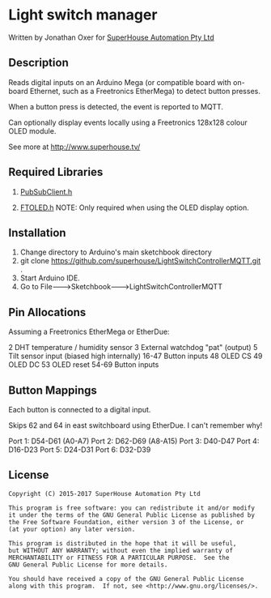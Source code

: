 # Light switch manager

Written by Jonathan Oxer for [SuperHouse Automation Pty Ltd](http://www.superhouse.tv/)  

## Description

Reads digital inputs on an Arduino Mega (or compatible board with on-board
Ethernet, such as a Freetronics EtherMega) to detect button presses.

When a button press is detected, the event is reported to MQTT.

Can optionally display events locally using a Freetronics 128x128 colour OLED module.

See more at http://www.superhouse.tv/

## Required Libraries

1. [PubSubClient.h](https://github.com/knolleary/pubsubclient)

2. [FTOLED.h](https://github.com/freetronics/FTOLED) NOTE: Only required when using the OLED display option.

## Installation

1. Change directory to Arduino's main sketchbook directory
2. git clone https://github.com/superhouse/LightSwitchControllerMQTT.git .
3. Start Arduino IDE.
4. Go to File--->Sketchbook--->LightSwitchControllerMQTT

## Pin Allocations

Assuming a Freetronics EtherMega or EtherDue:

2      DHT temperature / humidity sensor
3      External watchdog "pat" (output)
5      Tilt sensor input (biased high internally)
16-47  Button inputs
48     OLED CS
49     OLED DC
53     OLED reset
54-69  Button inputs

## Button Mappings

Each button is connected to a digital input.

Skips 62 and 64 in east switchboard using EtherDue. I can't remember why!

Port 1: D54-D61 (A0-A7)
Port 2: D62-D69 (A8-A15)
Port 3: D40-D47
Port 4: D16-D23
Port 5: D24-D31
Port 6: D32-D39


## License
    Copyright (C) 2015-2017 SuperHouse Automation Pty Ltd

    This program is free software: you can redistribute it and/or modify
    it under the terms of the GNU General Public License as published by
    the Free Software Foundation, either version 3 of the License, or
    (at your option) any later version.

    This program is distributed in the hope that it will be useful,
    but WITHOUT ANY WARRANTY; without even the implied warranty of
    MERCHANTABILITY or FITNESS FOR A PARTICULAR PURPOSE.  See the
    GNU General Public License for more details.

    You should have received a copy of the GNU General Public License
    along with this program.  If not, see <http://www.gnu.org/licenses/>.
